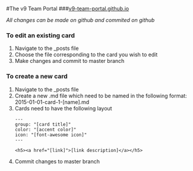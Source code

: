 #The v9 Team Portal
###[v9-team-portal.github.io](http://v9-team-portal.github.io/)

*All changes can be made on github and commited on github*

### To edit an existing card
1. Navigate to the _posts file
2. Choose the file corresponding to the card you wish to edit
3. Make changes and commit to master branch

### To create a new card
1. Navigate to the _posts file
2. Create a new .md file which need to be named in the following format:
        2015-01-01-card-1-[name].md
3. Cards need to have the following layout 
      ```
      ---
      group: "[card title]"
      color: "[accent color]"
      icon: "[font-awesome icon]"
      ---

      <h5><a href="[link]">[link description]</a></h5>
      ```
4. Commit changes to master branch
